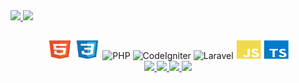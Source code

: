 <div style="display: inline_block">
    <a href="https://github.com/cassiomatoso">
        <img height="150em" src="https://github-readme-stats.vercel.app/api?username=cassiomatoso&show_icons=true&theme=dark&include_all_commits=true&count_private=true"/>
        <img height="150em" src="https://github-readme-stats.vercel.app/api/top-langs/?username=cassiomatoso&layout=compact&langs_count=7&theme=dark"/>
    </a>
</div>

##

<div align="center" style="display: inline_block">
    <img alt="HTML" height="30" width="40" src="https://raw.githubusercontent.com/devicons/devicon/master/icons/html5/html5-original.svg">
    <img alt="CSS" height="30" width="40" src="https://raw.githubusercontent.com/devicons/devicon/master/icons/css3/css3-original.svg">
    <img alt="PHP" height="30" width="40" src="https://cdn.jsdelivr.net/gh/devicons/devicon/icons/php/php-plain.svg" />
    <img alt="CodeIgniter" height="30" width="40" src="https://cdn.jsdelivr.net/gh/devicons/devicon/icons/codeigniter/codeigniter-plain-wordmark.svg" />
    <img alt="Laravel" height="30" width="40" src="https://cdn.jsdelivr.net/gh/devicons/devicon/icons/laravel/laravel-plain-wordmark.svg" />
    <img alt="JavaScript" height="30" width="40" src="https://raw.githubusercontent.com/devicons/devicon/master/icons/javascript/javascript-plain.svg">
    <img alt="TypeScript" height="30" width="40" src="https://raw.githubusercontent.com/devicons/devicon/master/icons/typescript/typescript-plain.svg">
</div>

<div align="center"> 
    <a href="https://instagram.com/cassiocg98" target="_blank">
        <img src="https://img.shields.io/badge/-Instagram-%23E4405F?style=for-the-badge&logo=instagram&logoColor=white">
    </a>
    <a href="https://discord.gg/689991988594081797" target="_blank">
        <img src="https://img.shields.io/badge/Discord-7289DA?style=for-the-badge&logo=discord&logoColor=white">
    </a> 
    <a href = "mailto:cassiog.matoso@gmail.com">
        <img src="https://img.shields.io/badge/-Gmail-%23333?style=for-the-badge&logo=gmail&logoColor=white">
    </a>
    <a href="https://www.linkedin.com/in/cassio-matoso" target="_blank">
        <img src="https://img.shields.io/badge/-LinkedIn-%230077B5?style=for-the-badge&logo=linkedin&logoColor=white">
    </a> 
 </div>
